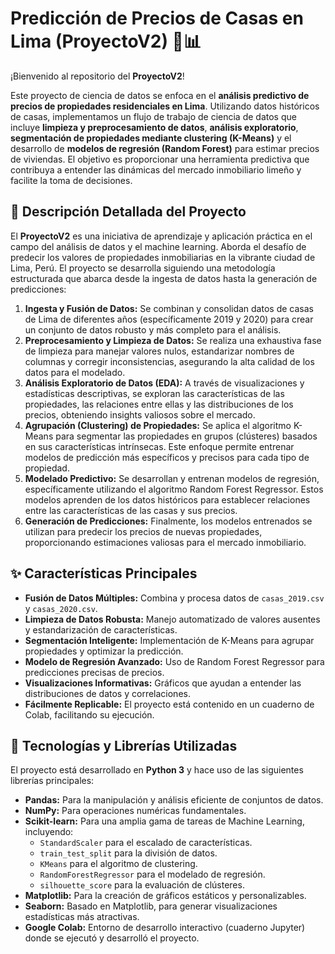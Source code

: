 # Predicción de Precios de Casas en Lima (ProyectoV2) 🏡📊

¡Bienvenido al repositorio del **ProyectoV2**!

Este proyecto de ciencia de datos se enfoca en el **análisis predictivo de precios de propiedades residenciales en Lima**. Utilizando datos históricos de casas, implementamos un flujo de trabajo de ciencia de datos que incluye **limpieza y preprocesamiento de datos**, **análisis exploratorio**, **segmentación de propiedades mediante clustering (K-Means)** y el desarrollo de **modelos de regresión (Random Forest)** para estimar precios de viviendas. El objetivo es proporcionar una herramienta predictiva que contribuya a entender las dinámicas del mercado inmobiliario limeño y facilite la toma de decisiones.



## 📝 Descripción Detallada del Proyecto

El **ProyectoV2** es una iniciativa de aprendizaje y aplicación práctica en el campo del análisis de datos y el machine learning. Aborda el desafío de predecir los valores de propiedades inmobiliarias en la vibrante ciudad de Lima, Perú. El proyecto se desarrolla siguiendo una metodología estructurada que abarca desde la ingesta de datos hasta la generación de predicciones:

1.  **Ingesta y Fusión de Datos:** Se combinan y consolidan datos de casas de Lima de diferentes años (específicamente 2019 y 2020) para crear un conjunto de datos robusto y más completo para el análisis.
2.  **Preprocesamiento y Limpieza de Datos:** Se realiza una exhaustiva fase de limpieza para manejar valores nulos, estandarizar nombres de columnas y corregir inconsistencias, asegurando la alta calidad de los datos para el modelado.
3.  **Análisis Exploratorio de Datos (EDA):** A través de visualizaciones y estadísticas descriptivas, se exploran las características de las propiedades, las relaciones entre ellas y las distribuciones de los precios, obteniendo insights valiosos sobre el mercado.
4.  **Agrupación (Clustering) de Propiedades:** Se aplica el algoritmo K-Means para segmentar las propiedades en grupos (clústeres) basados en sus características intrínsecas. Este enfoque permite entrenar modelos de predicción más específicos y precisos para cada tipo de propiedad.
5.  **Modelado Predictivo:** Se desarrollan y entrenan modelos de regresión, específicamente utilizando el algoritmo Random Forest Regressor. Estos modelos aprenden de los datos históricos para establecer relaciones entre las características de las casas y sus precios.
6.  **Generación de Predicciones:** Finalmente, los modelos entrenados se utilizan para predecir los precios de nuevas propiedades, proporcionando estimaciones valiosas para el mercado inmobiliario.



## ✨ Características Principales

* **Fusión de Datos Múltiples:** Combina y procesa datos de `casas_2019.csv` y `casas_2020.csv`.
* **Limpieza de Datos Robusta:** Manejo automatizado de valores ausentes y estandarización de características.
* **Segmentación Inteligente:** Implementación de K-Means para agrupar propiedades y optimizar la predicción.
* **Modelo de Regresión Avanzado:** Uso de Random Forest Regressor para predicciones precisas de precios.
* **Visualizaciones Informativas:** Gráficos que ayudan a entender las distribuciones de datos y correlaciones.
* **Fácilmente Replicable:** El proyecto está contenido en un cuaderno de Colab, facilitando su ejecución.

## 🚀 Tecnologías y Librerías Utilizadas

El proyecto está desarrollado en **Python 3** y hace uso de las siguientes librerías principales:

* **Pandas:** Para la manipulación y análisis eficiente de conjuntos de datos.
* **NumPy:** Para operaciones numéricas fundamentales.
* **Scikit-learn:** Para una amplia gama de tareas de Machine Learning, incluyendo:
    * `StandardScaler` para el escalado de características.
    * `train_test_split` para la división de datos.
    * `KMeans` para el algoritmo de clustering.
    * `RandomForestRegressor` para el modelado de regresión.
    * `silhouette_score` para la evaluación de clústeres.
* **Matplotlib:** Para la creación de gráficos estáticos y personalizables.
* **Seaborn:** Basado en Matplotlib, para generar visualizaciones estadísticas más atractivas.
* **Google Colab:** Entorno de desarrollo interactivo (cuaderno Jupyter) donde se ejecutó y desarrolló el proyecto.





